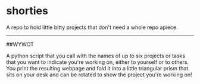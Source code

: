 # shorties
A repo to hold little bitty projects that don't need a whole repo apiece.

-----

##WYWOT

A python script that you call with the names of up to six projects or tasks that you want to indicate you're working on, either to yourself or to others. You print the resulting webpage and fold it into a little triangular prism that sits on your desk and can be rotated to show the project you're working on! 
